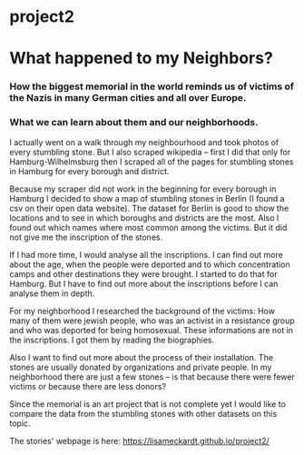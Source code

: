 # project2

# What happened to my Neighbors?
### How the biggest memorial in the world reminds us of victims of the Nazis in many German cities and all over Europe.
### What we can learn about them and our neighborhoods.

I actually went on a walk through my neighbourhood and took photos of every stumbling stone. But I also scraped wikipedia – first I did that only for Hamburg-Wilhelmsburg then I scraped all of the pages for stumbling stones in Hamburg for every borough and district. 

Because my scraper did not work in the beginning for every borough in Hamburg I decided to show a map of stumbling stones in Berlin (I found a csv on their open data website). The dataset for Berlin is good to show the locations and to see in which boroughs and districts are the most. Also I found out which names where most common among the victims. But it did not give me the inscription of the stones. 

If I had more time, I would analyse all the inscriptions. I can find out more about the age, when the people were deported and to which concentration camps and other destinations they were brought. I started to do that for Hamburg. But I have to find out more about the inscriptions before I can analyse them in depth.

For my neighborhood I researched the background of the victims: How many of them were jewish people, who was an activist in a resistance group and who was deported for being homosexual. These informations are not in the inscriptions. I got them by reading the biographies.

Also I want to find out more about the process of their installation. The stones are usually donated by organizations and private people. In my neighborhood there are just a few stones – is that because there were fewer victims or because there are less donors?

Since the memorial is an art project that is not complete yet I would like to compare the data from the stumbling stones with other datasets on this topic.

The stories' webpage is here: https://lisameckardt.github.io/project2/
